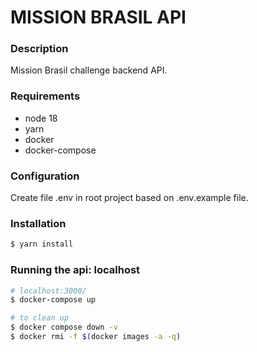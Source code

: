 # <b>MISSION BRASIL API</b>


### Description
Mission Brasil challenge backend API.


### Requirements
- node 18
- yarn
- docker
- docker-compose


### Configuration
Create file .env in root project based on .env.example file.


### Installation
```bash
$ yarn install
```


### Running the api: localhost
```bash
# localhost:3000/
$ docker-compose up

# to clean up
$ docker compose down -v
$ docker rmi -f $(docker images -a -q)
```
